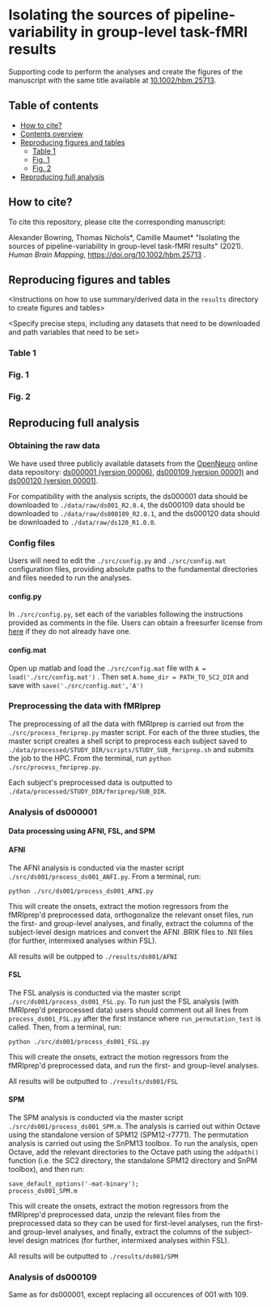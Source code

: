 # Isolating the sources of pipeline-variability in group-level task-fMRI results

Supporting code to perform the analyses and create the figures of the manuscript with the same title available at [10.1002/hbm.25713](https://doi.org/10.1002/hbm.25713).

  
## Table of contents
   * [How to cite?](#how-to-cite)
   * [Contents overview](#contents-overview)
   * [Reproducing figures and tables](#reproducing-figures-and-tables)
      * [Table 1](#table-1)
      * [Fig. 1](#fig-1)
      * [Fig. 2](#fig-2)
   * [Reproducing full analysis](#reproducing-full-analysis)

## How to cite?

To cite this repository, please cite the corresponding manuscript: 

Alexander Bowring, Thomas Nichols*, Camille Maumet* "Isolating the sources of pipeline-variability in group-level task-fMRI results" (2021). _Human Brain Mapping_, https://doi.org/10.1002/hbm.25713 .


## Reproducing figures and tables

<Instructions on how to use summary/derived data in the `results` directory to create figures and tables>

<Specify precise steps, including any datasets that need to be downloaded and path variables that need to be set>

### Table 1

### Fig. 1

### Fig. 2

## Reproducing full analysis

### Obtaining the raw data

We have used three publicly available datasets from the [OpenNeuro](https://openneuro.org/) online data repository: [ds000001 (version 00006)](https://openneuro.org/datasets/ds000001/versions/00006), [ds000109 (version 00001)](https://openneuro.org/datasets/ds000109/versions/00001) and [ds000120 (version 00001)](https://openneuro.org/datasets/ds000120/versions/00001).

For compatibility with the analysis scripts, the ds000001 data should be downloaded to `./data/raw/ds001_R2.0.4`, the ds000109 data should be downloaded to `./data/raw/ds000109_R2.0.1`, and the ds000120 data should be downloaded to `./data/raw/ds120_R1.0.0`. 

### Config files 
Users will need to edit the `./src/config.py` and `./src/config.mat` configuration files, providing absolute paths to the fundamental directories and files needed to run the analyses.

#### config.py
In `./src/config.py`, set each of the variables following the instructions provided as comments in the file. Users can obtain a freesurfer license from [here](https://surfer.nmr.mgh.harvard.edu/registration.html) if they do not already have one. 

#### config.mat
Open up matlab and load the `./src/config.mat` file with `A = load('./src/config.mat')` . Then set `A.home_dir = PATH_TO_SC2_DIR` and save with `save('./src/config.mat','A')` 

### Preprocessing the data with fMRIprep
The preprocessing of all the data with fMRIprep is carried out from the `./src/process_fmriprep.py` master script. For each of the three studies, the master script creates a shell script to preprocess each subject saved to `./data/processed/STUDY_DIR/scripts/STUDY_SUB_fmriprep.sh` and submits the job to the HPC. From the terminal, run `python ./src/process_fmriprep.py`.

Each subject's preprocessed data is outputted to `./data/processed/STUDY_DIR/fmriprep/SUB_DIR`.

### Analysis of ds000001

#### Data processing using AFNI, FSL, and SPM

#### AFNI

The AFNI analysis is conducted via the master script `./src/ds001/process_ds001_ANFI.py`. From a terminal, run:

`python ./src/ds001/process_ds001_AFNI.py` 

This will create the onsets, extract the motion regressors from the fMRIprep'd preprocessed data, orthogonalize the relevant onset files, run the first- and group-level analyses, and finally, extract the columns of the subject-level design matrices and convert the AFNI .BRIK files to .NII files (for further, intermixed analyses within FSL).

All results will be outpped to `./results/ds001/AFNI`

#### FSL

The FSL analysis is conducted via the master script `./src/ds001/process_ds001_FSL.py`. To run just the FSL analysis (with fMRIprep'd preprocessed data) users should comment out all lines from `process_ds001_FSL.py` after the first instance where `run_permutation_test` is called. Then, from a terminal, run:

`python ./src/ds001/process_ds001_FSL.py`

This will create the onsets, extract the motion regressors from the fMRIprep'd preprocessed data, and run the first- and group-level analyses.

All results will be outputted to `./results/ds001/FSL`


#### SPM

The SPM analysis is conducted via the master script `./src/ds001/process_ds001_SPM.m`. The analysis is carried out within Octave using the standalone version of SPM12 (SPM12-r7771). The permutation analysis is carried out using the SnPM13 toolbox. To run the analysis, open Octave, add the relevant directories to the Octave path using the `addpath()` function (i.e. the SC2 directory, the standalone SPM12 directory and SnPM toolbox), and then run:

```
save_default_options('-mat-binary');
process_ds001_SPM.m
```

This will create the onsets, extract the motion regressors from the fMRIprep'd preprocessed data, unzip the relevant files from the preprocessed data so they can be used for first-level analyses, run the first- and group-level analyses, and finally, extract the columns of the subject-level design matrices (for further, intermixed analyses within FSL).

All results will be outputted to `./results/ds001/SPM`

### Analysis of ds000109

Same as for ds000001, except replacing all occurences of 001 with 109. 


